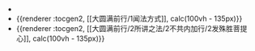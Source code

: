 -
- {{renderer :tocgen2, [[大圆满前行/1闻法方式]], calc(100vh - 135px)}}
- {{renderer :tocgen2, [[大圆满前行/2所讲之法/2不共内加行/2发殊胜菩提心]], calc(100vh - 135px)}}